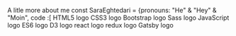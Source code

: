 A litle more about me
const SaraEghtedari = {pronouns: "He" & "Hey" & "Moin",
code :[
HTML5 logo CSS3 logo Bootstrap logo Sass logo JavaScript logo ES6 logo D3 logo react logo redux logo Gatsby logo

